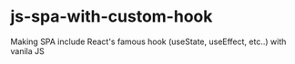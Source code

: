 # js-spa-with-custom-hook
Making SPA include React's famous hook (useState, useEffect, etc..) with vanila JS
